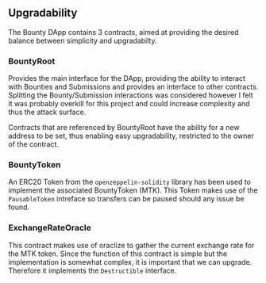 ## Upgradability
The Bounty DApp contains 3 contracts, aimed at providing the desired balance between simplicity and upgradabilty.

### BountyRoot
Provides the main interface for the DApp, providing the ability to interact with Bounties and Submissions and provides an interface to other contracts.  Splitting the Bounty/Submission interactions was considered however I felt it was probably overkill for this project and could increase complexity and thus the attack surface.

Contracts that are referenced by BountyRoot have the ability for a new address to be set, thus enabling easy upgradability, restricted to the owner of the contract.

### BountyToken
An ERC20 Token from the `openzeppelin-solidity` library has been used to implement the associated BountyToken (MTK).  This Token makes use of the `PausableToken` intreface so transfers can be paused should any issue be found.

### ExchangeRateOracle
This contract makes use of oraclize to gather the current exchange rate for the MTK token.  Since the function of this contract is simple but the implementation is somewhat complex, it is important that we can upgrade.  Therefore it implements the `Destructible` interface.
